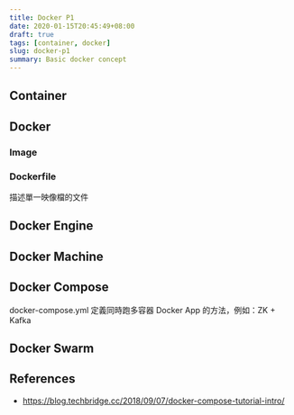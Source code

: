 ```yaml
---
title: Docker P1
date: 2020-01-15T20:45:49+08:00
draft: true
tags: [container, docker]
slug: docker-p1
summary: Basic docker concept
---
```


## Container

## Docker

### Image

### Dockerfile

描述單一映像檔的文件

## Docker Engine

## Docker Machine

## Docker Compose

docker-compose.yml 定義同時跑多容器 Docker App 的方法，例如：ZK + Kafka

## Docker Swarm

## References

- <https://blog.techbridge.cc/2018/09/07/docker-compose-tutorial-intro/>

